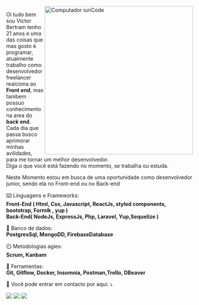 <img src="https://raw.githubusercontent.com/MicaelliMedeiros/micaellimedeiros/master/image/computer-illustration.png" min-width="400px" max-width="400px" width="400px" align="right" alt="Computador iuriCode">

<p align="left"> 
  Oi tudo bem sou Victor Bertram tenho 21 anos e uma das coisas que mas gosto é programar, atualmente trabalho como desenvolvedor freelancer realciona ao <strong>Front end</strong>, mas tambem possuo conhecimento na area do <strong> back end</strong>. Cada dia que passa busco aprimorar minhas avilidades, para me tornar um melhor desenvolvedor. <br>
  Diga o que você está fazendo no momento, se trabalha ou estuda.
</p>
<p align="left"> 
 Neste Momento estou em busca de uma oportunidade como desenvolvedor junior, sendo ela no Front-end ou no Back-end
</p>


<p align="left">
  ⌨️ Linguagens e Frameworks: <br>   <strong> Front-End  ( Html, Css, Javascript, ReactJs, styled components, bootstrap, Formik , yup ) <br> Back-End( NodeJs, ExpressJs, Php, Laravel, Yup,Sequelize )</strong>
</p>

<p align="left">
  💽 Banco de dados: <br>   <strong> PostgresSql, MongoDD, FirebaseDatabase</strong>
</p>
<p align="left">
  ⏲️ Metodologias agies: <br>   <strong> Scrum, Kanbam</strong>
</p>

<p align="left">
  💼 Ferramentas:<br>  <strong>Git, Gitflow, Docker, Insomnia, Postman,Trello, DBeaver</strong>
</p>

<p align="left">
  💌 Você pode entrar em contacto por aqui: ⤵️
</p>

<p align="left"  >

  <a href="#" alt="Gmail">
  <img src="https://img.shields.io/badge/-Gmail-FF0000?style=flat-square&labelColor=FF0000&logo=gmail&logoColor=white&link=bertramvictor8@gmail.com" /></a>

  <a href="#" alt="Linkedin">
  <img src="https://img.shields.io/badge/-Linkedin-0e76a8?style=flat-square&logo=Linkedin&logoColor=white&link=https://www.linkedin.com/in/victord08/" /></a>

  <a href="#" alt="WhatsApp">
  <img src="https://img.shields.io/badge/-WhatsApp-25d366?style=flat-square&labelColor=25d366&logo=whatsapp&logoColor=white&link=https://api.whatsapp.com/send?phone=5549998218294&text=Opa%20victor%20tudo%20bem%2C%20gostaria%20que%20entrar%20em%20contacto%20com%20voc%C3%AA."/></a>


</p>  